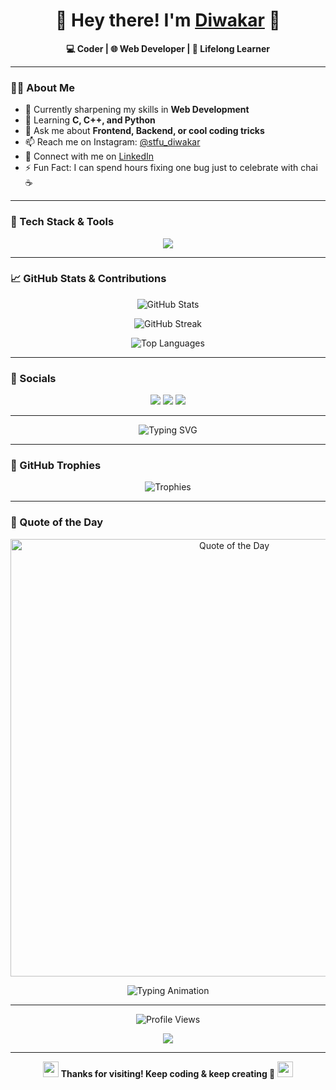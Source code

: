 <h1 align="center">👋 Hey there! I'm <a href="https://github.com/Stfu-diwakar">Diwakar</a> 🧠</h1>

<p align="center">
  <b>💻 Coder | 🌐 Web Developer | 🚀 Lifelong Learner</b>
</p>

---

### 🧑‍💼 About Me  
- 🔭 Currently sharpening my skills in **Web Development**  
- 🌱 Learning **C, C++, and Python**  
- 💬 Ask me about **Frontend, Backend, or cool coding tricks**  
- 📫 Reach me on Instagram: [@stfu_diwakar](https://www.instagram.com/stfu_diwakar/#)  
- 💼 Connect with me on [LinkedIn](https://www.linkedin.com/in/diwakar-jha-064130229/)  
- ⚡ Fun Fact: I can spend hours fixing one bug just to celebrate with chai ☕  

---

### 🚀 Tech Stack & Tools
<p align="center">
  <img src="https://skillicons.dev/icons?i=python,c,cpp,html,css,js,bootstrap,git,github,vscode,sqlite,react,tailwind" />
</p>

---

### 📈 GitHub Stats & Contributions
<p align="center">
  <img src="https://github-readme-stats.vercel.app/api?username=Stfu-diwakar&show_icons=true&theme=radical" alt="GitHub Stats" />
</p>

<p align="center">
  <img src="https://github-readme-streak-stats.herokuapp.com/?user=Stfu-diwakar&theme=radical" alt="GitHub Streak" />
</p>

<p align="center">
  <img src="https://github-readme-stats.vercel.app/api/top-langs/?username=Stfu-diwakar&layout=compact&theme=radical" alt="Top Languages" />
</p>

---

### 🌟 Socials
<p align="center">
  <a href="https://www.instagram.com/stfu_diwakar/#"><img src="https://img.shields.io/badge/Instagram-%23E4405F.svg?&style=for-the-badge&logo=instagram&logoColor=white" /></a>
  <a href="https://www.linkedin.com/in/diwakar-jha-064130229/"><img src="https://img.shields.io/badge/LinkedIn-%230077B5.svg?&style=for-the-badge&logo=linkedin&logoColor=white" /></a>
  <a href="https://github.com/Stfu-diwakar"><img src="https://img.shields.io/badge/GitHub-%2312100E.svg?&style=for-the-badge&logo=github&logoColor=white" /></a>
</p>

---


<p align="center">
  <img src="https://readme-typing-svg.herokuapp.com?font=Fira+Code&weight=600&size=22&pause=1000&color=00F5FF&center=true&vCenter=true&width=600&lines=Hey+There!+I'm+Diwakar!;I+Love+Coding+and+Creating!;Web+Development+is+my+playground;Let's+Build+Something+Awesome!+🔥" alt="Typing SVG" />
</p>

---

### 🧩 GitHub Trophies
<p align="center">
  <img src="https://github-profile-trophy.vercel.app/?username=Stfu-diwakar&theme=dracula&no-frame=true&row=1&column=6" alt="Trophies" />
</p>

---

### 🧠 Quote of the Day  
<p align="center">
  <a href="https://github.com/Stfu-diwakar">
    <img src="https://quotes-github-readme.vercel.app/api?type=horizontal&theme=radical&animation=grow_out_in" alt="Quote of the Day" width="700"/>
  </a>
</p>

<p align="center">
  <img src="https://readme-typing-svg.herokuapp.com?font=Fira+Code&pause=1000&color=00F5FF&center=true&vCenter=true&width=600&lines=✨+Stay+motivated!;💡+Code+it,+build+it,+own+it!;🚀+New+day,+new+quote,+new+you!;" alt="Typing Animation"/>
</p>


---

<p align="center">
  <img src="https://komarev.com/ghpvc/?username=Stfu-diwakar&label=Profile%20Views&color=blueviolet&style=for-the-badge" alt="Profile Views" />
</p>

<p align="center">
  <a href="https://github.com/Stfu-diwakar?tab=followers">
    <img src="https://img.shields.io/github/followers/Stfu-diwakar?label=Followers&style=for-the-badge&logo=github" />
  </a>
</p>

---

<p align="center">
  <img src="https://i.imgur.com/dBaSKWF.gif" height="25px">
  <b>Thanks for visiting! Keep coding & keep creating 🚀</b>
  <img src="https://i.imgur.com/dBaSKWF.gif" height="25px">
</p>
